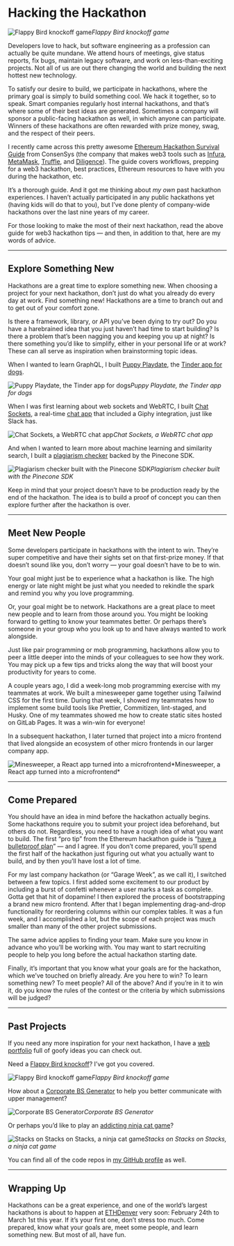 # Hacking the Hackathon

![Flappy Bird knockoff game](https://cdn-images-1.medium.com/max/2000/0*svgWxV8S9tfBU8Yb)*Flappy Bird knockoff game*

Developers love to hack, but software engineering as a profession can actually be quite mundane. We attend hours of meetings, give status reports, fix bugs, maintain legacy software, and work on less-than-exciting projects. Not all of us are out there changing the world and building the next hottest new technology.

To satisfy our desire to build, we participate in hackathons, where the primary goal is simply to build something cool. We hack it together, so to speak. Smart companies regularly host internal hackathons, and that’s where some of their best ideas are generated. Sometimes a company will sponsor a public-facing hackathon as well, in which anyone can participate. Winners of these hackathons are often rewarded with prize money, swag, and the respect of their peers.

I recently came across this pretty awesome [Ethereum Hackathon Survival Guide](https://consensys.net/developers/ultimate-hackathon-survival-guide/) from ConsenSys (the company that makes web3 tools such as [Infura](https://www.infura.io/), [MetaMask](https://metamask.io/), [Truffle](https://trufflesuite.com/), and [Diligence](https://consensys.net/diligence/)). The guide covers workflows, prepping for a web3 hackathon, best practices, Ethereum resources to have with you during the hackathon, etc.

It’s a thorough guide. And it got me thinking about *my own* past hackathon experiences. I haven’t actually participated in any public hackathons yet (having kids will do that to you), but I’ve done plenty of company-wide hackathons over the last nine years of my career.

For those looking to make the most of their next hackathon, read the above guide for web3 hackathon tips — and then, in addition to that, here are my words of advice.

---

## Explore Something New

Hackathons are a great time to explore something new. When choosing a project for your next hackathon, don’t just do what you already do every day at work. Find something new! Hackathons are a time to branch out and to get out of your comfort zone.

Is there a framework, library, or API you’ve been dying to try out? Do you have a harebrained idea that you just haven’t had time to start building? Is there a problem that’s been nagging you and keeping you up at night? Is there something you’d like to simplify, either in your personal life or at work? These can all serve as inspiration when brainstorming topic ideas.

When I wanted to learn GraphQL, I built [Puppy Playdate](http://tylerhawkins.info/puppy-playdate/build/), the [Tinder app for dogs](https://github.com/thawkin3/puppy-playdate).

![Puppy Playdate, the Tinder app for dogs](https://cdn-images-1.medium.com/max/3200/0*3xd6YfwQrjLaEJvj)*Puppy Playdate, the Tinder app for dogs*

When I was first learning about web sockets and WebRTC, I built [Chat Sockets](http://tylerhawkins.info:3017/), a real-time [chat app](https://github.com/thawkin3/chat-sockets) that included a Giphy integration, just like Slack has.

![Chat Sockets, a WebRTC chat app](https://cdn-images-1.medium.com/max/2700/0*pPoeCiqRpFFHODOF)*Chat Sockets, a WebRTC chat app*

And when I wanted to learn more about machine learning and similarity search, I built a [plagiarism checker](https://github.com/thawkin3/plagiarism-checker) backed by the Pinecone SDK.

![Plagiarism checker built with the Pinecone SDK](https://cdn-images-1.medium.com/max/2000/0*prFimfgVXrQB5umX)*Plagiarism checker built with the Pinecone SDK*

Keep in mind that your project doesn’t have to be production ready by the end of the hackathon. The idea is to build a proof of concept you can then explore further after the hackathon is over.

---

## Meet New People

Some developers participate in hackathons with the intent to win. They’re super competitive and have their sights set on that first-prize money. If that doesn’t sound like you, don’t worry — your goal doesn’t have to be to win.

Your goal might just be to experience what a hackathon is like. The high energy or late night might be just what you needed to rekindle the spark and remind you why you love programming.

Or, your goal might be to network. Hackathons are a great place to meet new people and to learn from those around you. You might be looking forward to getting to know your teammates better. Or perhaps there’s someone in your group who you look up to and have always wanted to work alongside.

Just like pair programming or mob programming, hackathons allow you to peer a little deeper into the minds of your colleagues to see how they work. You may pick up a few tips and tricks along the way that will boost your productivity for years to come.

A couple years ago, I did a week-long mob programming exercise with my teammates at work. We built a minesweeper game together using Tailwind CSS for the first time. During that week, I showed my teammates how to implement some build tools like Prettier, Commitizen, lint-staged, and Husky. One of my teammates showed me how to create static sites hosted on GitLab Pages. It was a win-win for everyone!

In a subsequent hackathon, I later turned that project into a micro frontend that lived alongside an ecosystem of other micro frontends in our larger company app.

![Minesweeper, a React app turned into a microfrontend](https://cdn-images-1.medium.com/max/3200/0*kXP5DAsoQXzzxLj_)*Minesweeper, a React app turned into a microfrontend*

---

## Come Prepared

You should have an idea in mind before the hackathon actually begins. Some hackathons require you to submit your project idea beforehand, but others do not. Regardless, you need to have a rough idea of what you want to build. The first “pro tip” from the Ethereum hackathon guide is “[have a bulletproof plan](https://consensys.net/developers/ultimate-hackathon-survival-guide/#:~:text=Have%20a%20Bulletproof%20Plan)” — and I agree. If you don’t come prepared, you’ll spend the first half of the hackathon just figuring out what you actually want to build, and by then you’ll have lost a lot of time.

For my last company hackathon (or “Garage Week”, as we call it), I switched between a few topics. I first added some excitement to our product by including a burst of confetti whenever a user marks a task as complete. Gotta get that hit of dopamine! I then explored the process of bootstrapping a brand new micro frontend. After that I began implementing drag-and-drop functionality for reordering columns within our complex tables. It was a fun week, and I accomplished a lot, but the scope of each project was much smaller than many of the other project submissions.

The same advice applies to finding your team. Make sure you know in advance who you’ll be working with. You may want to start recruiting people to help you long before the actual hackathon starting date.

Finally, it’s important that you know what your goals are for the hackathon, which we’ve touched on briefly already. Are you here to win? To learn something new? To meet people? All of the above? And if you’re in it to win it, do you know the rules of the contest or the criteria by which submissions will be judged?

---

## Past Projects

If you need any more inspiration for your next hackathon, I have a [web portfolio](http://tylerhawkins.info/201R/) full of goofy ideas you can check out.

Need a [Flappy Bird knockoff](http://tylerhawkins.info/201R/QrappyBird/#/)? I’ve got you covered.

![Flappy Bird knockoff game](https://cdn-images-1.medium.com/max/2000/0*svgWxV8S9tfBU8Yb)*Flappy Bird knockoff game*

How about a [Corporate BS Generator](http://tylerhawkins.info:3009/) to help you better communicate with upper management?

![Corporate BS Generator](https://cdn-images-1.medium.com/max/2000/0*sHQYCVhtFIUa5ytq)*Corporate BS Generator*

Or perhaps you’d like to play an [addicting ninja cat game](http://tylerhawkins.info/stacks-on-stacks-on-stacks/)?

![Stacks on Stacks on Stacks, a ninja cat game](https://cdn-images-1.medium.com/max/2000/0*GAtw1dj8TpS0KD31)*Stacks on Stacks on Stacks, a ninja cat game*

You can find all of the code repos in [my GitHub profile](https://github.com/thawkin3) as well.

---

## Wrapping Up

Hackathons can be a great experience, and one of the world’s largest hackathons is about to happen at [ETHDenver](https://www.ethdenver.com/buidlweek) very soon: February 24th to March 1st this year. If it’s your first one, don’t stress too much. Come prepared, know what your goals are, meet some people, and learn something new. But most of all, have fun.
